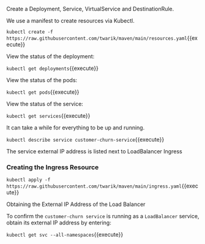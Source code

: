 Create a Deployment,  Service, VirtualService and DestinationRule.

<!-- We create the above resources using a yaml file.

`wget https://raw.githubusercontent.com/twarik/maven/main/resources.yaml`{{execute}}

Have a look at the yaml file content

`cat ./resources.yaml`{{execute}} -->

We use a manifest to create resources via Kubectl.

`kubectl create -f https://raw.githubusercontent.com/twarik/maven/main/resources.yaml`{{execute}}

View the status of the deployment:

`kubectl get deployments`{{execute}}

View the status of the pods:

`kubectl get pods`{{execute}}

View the status of the service:

`kubectl get services`{{execute}}

It can take a while for everything to be up and running.

`kubectl describe service customer-churn-service`{{execute}}

The service external IP address is listed next to LoadBalancer Ingress


### Creating the Ingress Resource

`kubectl apply -f https://raw.githubusercontent.com/twarik/maven/main/ingress.yaml`{{execute}}

Obtaining the External IP Address of the Load Balancer

To confirm the `customer-churn service` is running as a `LoadBalancer` service, obtain its external IP address by entering:

`kubectl get svc --all-namespaces`{{execute}}
